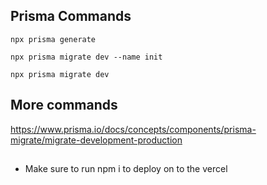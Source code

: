 ## Prisma Commands

```
npx prisma generate
```

```
npx prisma migrate dev --name init
```

```
npx prisma migrate dev
```

## More commands

https://www.prisma.io/docs/concepts/components/prisma-migrate/migrate-development-production

## 
- Make sure to run npm i to deploy on to the vercel